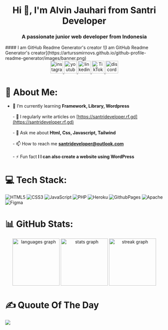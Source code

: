 ###
<h1 align="center">Hi 👋, I'm Alvin Jauhari from Santri Developer</h1>
<h3 align="center">A passionate junior web developer from Indonesia</h3>
#### I am GitHub Readme Generator's creator
![I am GitHub Readme Generator's creator](https://arturssmirnovs.github.io/github-profile-readme-generator/images/banner.png)

<div align="center">
  <a href="https://instagram.com/alvinjauhari" target="_blank">
    <img src="https://img.shields.io/static/v1?message=Instagram&logo=instagram&label=&color=E4405F&logoColor=white&labelColor=&style=for-the-badge" height="40" alt="instagram logo"  />
  </a>
  <a href="https://www.youtube.com/@santrideveloper" target="_blank">
    <img src="https://img.shields.io/static/v1?message=Youtube&logo=youtube&label=&color=FF0000&logoColor=white&labelColor=&style=for-the-badge" height="40" alt="youtube logo"  />
  </a>
  <a href="https://www.youtube.com/@santrideveloper" target="_blank">
    <img src="https://img.shields.io/static/v1?message=LinkedIn&logo=linkedin&label=&color=0077B5&logoColor=white&labelColor=&style=for-the-badge" height="40" alt="linkedin logo"  /
  /a>
  <a href="https://www.tiktok.com/@santrideveloper" target="_blank">
    <img src="https://img.shields.io/static/v1?message=TikTok&logo=tiktok&label=&color=000000&logoColor=white&labelColor=&style=for-the-badge" height="40" alt="TikTok logo" />
</a>
  <a href="https://www.discord/@username" target="_blank">
  <img src="https://img.shields.io/static/v1?message=Discord&logo=discord&label=&color=7289DA&logoColor=white&labelColor=&style=for-the-badge" height="40" alt="discord logo"  />
  </a>
</div>

# 💫 About Me:
- 🌱 I’m currently learning **Framework, Library, Wordpress**<br><br>- 📝 I regularly write articles on [https://santrideveloper.rf.gd](https://santrideveloper.rf.gd)<br><br>- 💬 Ask me about **Html, Css, Javascript, Tailwind**<br><br>- 📫 How to reach me **santrideveloper@outlook.com**<br><br>- ⚡ Fun fact **I I can also create a website using WordPress**

# 💻 Tech Stack:
![HTML5](https://img.shields.io/badge/html5-%23E34F26.svg?style=for-the-badge&logo=html5&logoColor=white) ![CSS3](https://img.shields.io/badge/css3-%231572B6.svg?style=for-the-badge&logo=css3&logoColor=white) ![JavaScript](https://img.shields.io/badge/javascript-%23323330.svg?style=for-the-badge&logo=javascript&logoColor=%23F7DF1E) ![PHP](https://img.shields.io/badge/php-%23777BB4.svg?style=for-the-badge&logo=php&logoColor=white) ![Heroku](https://img.shields.io/badge/heroku-%23430098.svg?style=for-the-badge&logo=heroku&logoColor=white) ![GithubPages](https://img.shields.io/badge/github%20pages-121013?style=for-the-badge&logo=github&logoColor=white) ![Apache](https://img.shields.io/badge/apache-%23D42029.svg?style=for-the-badge&logo=apache&logoColor=white) ![Figma](https://img.shields.io/badge/figma-%23F24E1E.svg?style=for-the-badge&logo=figma&logoColor=white) 
# 📊 GitHub Stats:
<div align="center">
  <img src="https://github-readme-stats.vercel.app/api/top-langs?username=malvinjauhari&locale=en&hide_title=false&layout=compact&card_width=320&langs_count=5&theme=radical&hide_border=false&order=2" height="150" alt="languages graph"  />
  <img src="https://github-readme-stats.vercel.app/api?username=malvinjauhari&hide_title=false&hide_rank=false&show_icons=true&include_all_commits=true&count_private=true&disable_animations=false&theme=radical&locale=en&hide_border=false&order=1" height="150" alt="stats graph"  />
  <img src="https://streak-stats.demolab.com?user=malvinjauhari&locale=en&mode=daily&theme=radical&hide_border=false&border_radius=5&order=3" height="150" alt="streak graph"  />
</div>

###

# ✍️ Quoute Of The Day
![](https://quotes-github-readme.vercel.app/api?type=horizontal&theme=radical)

###






